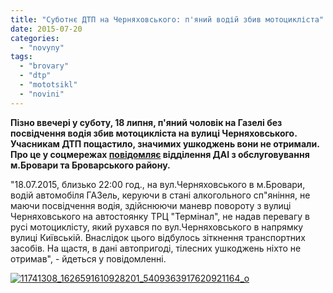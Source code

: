 ```yaml
---
title: "Cуботнє ДТП на Черняховського: п'яний водій збив мотоцикліста"
date: 2015-07-20
categories: 
  - "novyny"
tags: 
  - "brovary"
  - "dtp"
  - "mototsikl"
  - "novini"
---
```


**Пізно ввечері у суботу, 18 липня, п'яний чоловік на Газелі без посвідчення водія збив мотоцикліста на вулиці Черняховського. Учасникам ДТП пощастило, значимих ушкоджень вони не отримали. Про це у соцмережах [повідомляє](https://www.facebook.com/brovary.dai/photos/a.1620957081491654.1073741828.1620953004825395/1626591610928201/?type=1) відділення ДАІ з обслуговування м.Бровари та Броварського району.**

"18.07.2015, близько 22:00 год., на вул.Черняховського в м.Бровари, водій автомобіля ГАЗель, керуючи в стані алкогольного сп"яніння, не маючи посвідчення водія, здійснюючи маневр повороту з вулиці Черняховського на автостоянку ТРЦ "Термінал", не надав перевагу в русі мотоциклісту, який рухався по вул.Черняховського в напрямку вулиці Київській. Внаслідок цього відбулось зіткнення транспортних засобів. На щастя, в дані автопригоді, тілесних ушкоджень ніхто не отримав", - йдеться у повідомленні.

[![11741308_1626591610928201_5409363917620921164_o](https://mpz.brovary.org/wp-content/uploads/2015/07/11741308_1626591610928201_5409363917620921164_o.jpg)](https://mpz.brovary.org/wp-content/uploads/2015/07/11741308_1626591610928201_5409363917620921164_o.jpg)
